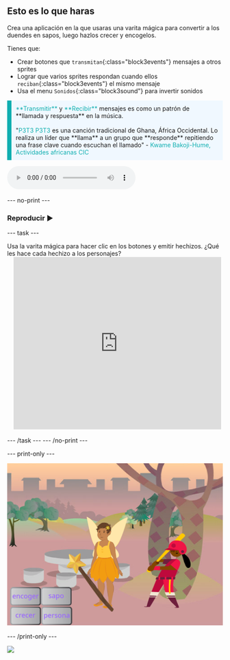 ## Esto es lo que haras

Crea una aplicación en la que usaras una varita mágica para convertir a los duendes en sapos, luego hazlos crecer y encogelos.

Tienes que:
+ Crear botones que `transmitan`{:class="block3events"} mensajes a otros sprites
+ Lograr que varios sprites respondan cuando ellos `reciban`{:class="block3events"} el mismo mensaje
+ Usa el menu `Sonidos`{:class="block3sound"} para invertir sonidos

<p style="border-left: solid; border-width:10px; border-color: #0faeb0; background-color: aliceblue; padding: 10px;">
<span style="color: #0faeb0">**Transmitir**</span> y <span style="color: #0faeb0">**Recibir**</span> mensajes es como un patrón de **llamada y respuesta** en la música.
<br>
<br>
  "<span style="color: #0faeb0">P3T3 P3T3</span> es una canción tradicional de Ghana, África Occidental. Lo realiza un líder que **llama** a un grupo que **responde** repitiendo una frase clave cuando escuchan el llamado" - <span style="color: #0faeb0">Kwame Bakoji-Hume, Actividades africanas CIC</span>

<audio controls><source src="images/Pete-Pete.mp3" type="audio/wav"></audio>  
</p>

--- no-print ---

### Reproducir ▶️

--- task ---

<div style="display: flex; flex-wrap: wrap">
<div style="flex-basis: 175px; flex-grow: 1">  
Usa la varita mágica para hacer clic en los botones y emitir hechizos. ¿Qué les hace cada hechizo a los personajes?
</div>
<div class="scratch-preview" style="margin-left: 15px;">
  <iframe allowtransparency="true" width="485" height="402" src="https://scratch.mit.edu/projects/embed/518413238/?autostart=false" frameborder="0"></iframe>
</div>
</div>

--- /task ---
--- /no-print ---

--- print-only ---

![Proyecto completado](images/showcase_static.png)

--- /print-only ---

![](http://code.org/api/hour/begin_codeclub_spells.png)
